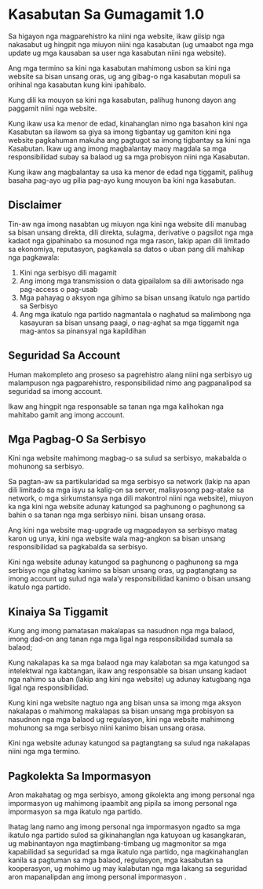 # Kasabutan Sa Gumagamit 1.0

Sa higayon nga magparehistro ka niini nga website, ikaw giisip nga nakasabut ug hingpit nga miuyon niini nga kasabutan (ug umaabot nga mga update ug mga kausaban sa user nga kasabutan niini nga website).

Ang mga termino sa kini nga kasabutan mahimong usbon sa kini nga website sa bisan unsang oras, ug ang gibag-o nga kasabutan mopuli sa orihinal nga kasabutan kung kini ipahibalo.

Kung dili ka mouyon sa kini nga kasabutan, palihug hunong dayon ang paggamit niini nga website.

Kung ikaw usa ka menor de edad, kinahanglan nimo nga basahon kini nga Kasabutan sa ilawom sa giya sa imong tigbantay ug gamiton kini nga website pagkahuman makuha ang pagtugot sa imong tigbantay sa kini nga Kasabutan. Ikaw ug ang imong magbalantay maoy magdala sa mga responsibilidad subay sa balaod ug sa mga probisyon niini nga Kasabutan.

Kung ikaw ang magbalantay sa usa ka menor de edad nga tiggamit, palihug basaha pag-ayo ug pilia pag-ayo kung mouyon ba kini nga kasabutan.

## Disclaimer

Tin-aw nga imong nasabtan ug miuyon nga kini nga website dili manubag sa bisan unsang direkta, dili direkta, sulagma, derivative o pagsilot nga mga kadaot nga gipahinabo sa mosunod nga mga rason, lakip apan dili limitado sa ekonomiya, reputasyon, pagkawala sa datos o uban pang dili mahikap nga pagkawala:

1. Kini nga serbisyo dili magamit
1. Ang imong mga transmission o data gipailalom sa dili awtorisado nga pag-access o pag-usab
1. Mga pahayag o aksyon nga gihimo sa bisan unsang ikatulo nga partido sa Serbisyo
1. Ang mga ikatulo nga partido nagmantala o naghatud sa malimbong nga kasayuran sa bisan unsang paagi, o nag-aghat sa mga tiggamit nga mag-antos sa pinansyal nga kapildihan

## Seguridad Sa Account

Human makompleto ang proseso sa pagrehistro alang niini nga serbisyo ug malampuson nga pagparehistro, responsibilidad nimo ang pagpanalipod sa seguridad sa imong account.

Ikaw ang hingpit nga responsable sa tanan nga mga kalihokan nga mahitabo gamit ang imong account.

## Mga Pagbag-O Sa Serbisyo

Kini nga website mahimong magbag-o sa sulud sa serbisyo, makabalda o mohunong sa serbisyo.

Sa pagtan-aw sa partikularidad sa mga serbisyo sa network (lakip na apan dili limitado sa mga isyu sa kalig-on sa server, malisyosong pag-atake sa network, o mga sirkumstansya nga dili makontrol niini nga website), miuyon ka nga kini nga website adunay katungod sa paghunong o paghunong sa bahin o sa tanan nga mga serbisyo niini. bisan unsang orasa.

Ang kini nga website mag-upgrade ug magpadayon sa serbisyo matag karon ug unya, kini nga website wala mag-angkon sa bisan unsang responsibilidad sa pagkabalda sa serbisyo.

Kini nga website adunay katungod sa paghunong o paghunong sa mga serbisyo nga gihatag kanimo sa bisan unsang oras, ug pagtangtang sa imong account ug sulud nga wala’y responsibilidad kanimo o bisan unsang ikatulo nga partido.

## Kinaiya Sa Tiggamit

Kung ang imong pamatasan makalapas sa nasudnon nga mga balaod, imong dad-on ang tanan nga mga ligal nga responsibilidad sumala sa balaod;

Kung nakalapas ka sa mga balaod nga may kalabotan sa mga katungod sa intelektwal nga kabtangan, ikaw ang responsable sa bisan unsang kadaot nga nahimo sa uban (lakip ang kini nga website) ug adunay katugbang nga ligal nga responsibilidad.

Kung kini nga website nagtuo nga ang bisan unsa sa imong mga aksyon nakalapas o mahimong makalapas sa bisan unsang mga probisyon sa nasudnon nga mga balaod ug regulasyon, kini nga website mahimong mohunong sa mga serbisyo niini kanimo bisan unsang orasa.

Kini nga website adunay katungod sa pagtangtang sa sulud nga nakalapas niini nga mga termino.

## Pagkolekta Sa Impormasyon

Aron makahatag og mga serbisyo, among gikolekta ang imong personal nga impormasyon ug mahimong ipaambit ang pipila sa imong personal nga impormasyon sa mga ikatulo nga partido.

Ihatag lang namo ang imong personal nga impormasyon ngadto sa mga ikatulo nga partido sulod sa gikinahanglan nga katuyoan ug kasangkaran, ug mabinantayon nga magtimbang-timbang ug magmonitor sa mga kapabilidad sa seguridad sa mga ikatulo nga partido, nga magkinahanglan kanila sa pagtuman sa mga balaod, regulasyon, mga kasabutan sa kooperasyon, ug mohimo ug may kalabutan nga mga lakang sa seguridad aron mapanalipdan ang imong personal impormasyon .